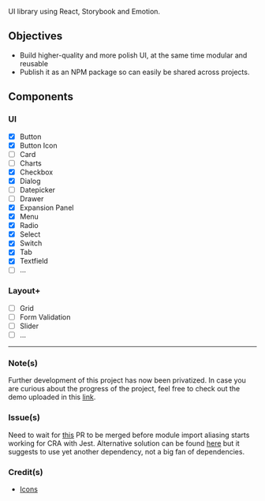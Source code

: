 UI library using React, Storybook and Emotion.

## Objectives

- Build higher-quality and more polish UI, at the same time modular and reusable
- Publish it as an NPM package so can easily be shared across projects.

## Components

### UI

- [x] Button
- [x] Button Icon
- [ ] Card
- [ ] Charts
- [x] Checkbox
- [x] Dialog
- [ ] Datepicker
- [ ] Drawer
- [x] Expansion Panel
- [x] Menu
- [x] Radio
- [x] Select
- [x] Switch
- [x] Tab
- [x] Textfield
- [ ] ...

### Layout+

- [ ] Grid
- [ ] Form Validation
- [ ] Slider
- [ ] ...

---

### Note(s)

Further development of this project has now been privatized. In case you are curious about the progress of the project, feel free to check out the demo uploaded in this [link](https://gorg-ui-v2.netlify.com/?path=/story/button-icon--icons-only).

### Issue(s)

Need to wait for [this](https://github.com/facebook/create-react-app/pull/6633) PR to be merged before module import aliasing starts working for CRA with Jest. Alternative solution can be found [here](https://github.com/facebook/create-react-app/issues/5652) but it suggests to use yet another dependency, not a big fan of dependencies.

### Credit(s)

- [Icons](https://www.flaticon.com/packs/ui-interface-25)
